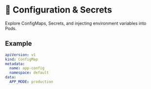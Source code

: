 # 🔧 Configuration & Secrets

Explore ConfigMaps, Secrets, and injecting environment variables into Pods.

## Example
```yaml
apiVersion: v1
kind: ConfigMap
metadata:
  name: app-config
  namespace: default
data:
  APP_MODE: production
```